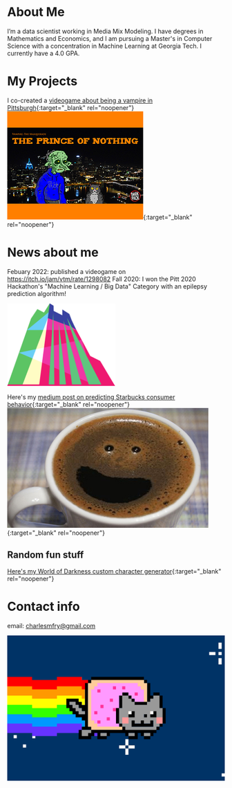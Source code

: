 # About Me
I’m a data scientist working in Media Mix Modeling. I have degrees in Mathematics and Economics, and I am pursuing a Master's in Computer Science with a concentration in Machine Learning at Georgia Tech. I currently have a 4.0 GPA.

# My Projects
I co-created a [videogame about being a vampire in Pittsburgh](https://itch.io/jam/vtm/rate/1298082){:target="_blank" rel="noopener"}
[![Prince of Nothing](./img/pon.png)](https://itch.io/jam/vtm/rate/1298082){:target="_blank" rel="noopener"}

# News about me
Febuary 2022: published a videogame on https://itch.io/jam/vtm/rate/1298082
Fall 2020: I won the Pitt 2020 Hackathon's "Machine Learning / Big Data" Category with an epilepsy prediction algorithm!

<img src='./img/pittchallenge.svg' width=250/>

Here's my [medium post on predicting Starbucks consumer behavior](https://medium.com/@AmishWarlord/predicting-starbucks-customer-behavior-119fc3a43480){:target="_blank" rel="noopener"}
[![Predicting Starbucks Consumer Behavior](/img/happycoffee.png)](https://medium.com/@AmishWarlord/predicting-starbucks-customer-behavior-119fc3a43480){:target="_blank" rel="noopener"}

<h2> Random fun stuff </h2>

[Here's my World of Darkness custom character generator](./vampire_creator.html){:target="_blank" rel="noopener"}

# Contact info
email: charlesmfry@gmail.com

<img src='./img/nyan.gif/'/>
